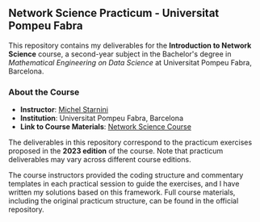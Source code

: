 ## Network Science Practicum - Universitat Pompeu Fabra

This repository contains my deliverables for the **Introduction to Network Science** course, a second-year subject in the Bachelor's degree in *Mathematical Engineering on Data Science* at Universitat Pompeu Fabra, Barcelona. 

### About the Course

- **Instructor**: [Michel Starnini](https://scholar.google.com/citations?user=duBif0oAAAAJ)
- **Institution**: Universitat Pompeu Fabra, Barcelona  
- **Link to Course Materials**: [Network Science Course](https://github.com/chatox/networks-science-course/tree/master)

The deliverables in this repository correspond to the practicum exercises proposed in the **2023 edition** of the course. Note that practicum deliverables may vary across different course editions. 

The course instructors provided the coding structure and commentary templates in each practical session to guide the exercises, and I have written my solutions based on this framework. Full course materials, including the original practicum structure, can be found in the official repository.
